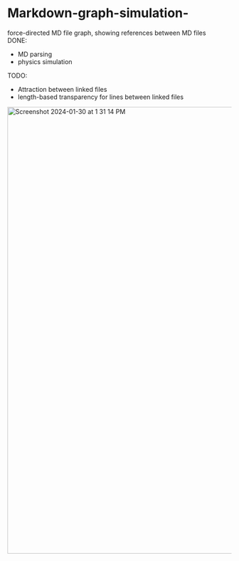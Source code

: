 # Markdown-graph-simulation-
force-directed MD file graph, showing references between MD files    
DONE:
* MD parsing
* physics simulation

TODO:
* Attraction between linked files
* length-based transparency for lines between linked files

<img width="1004" alt="Screenshot 2024-01-30 at 1 31 14 PM" src="https://github.com/GageHoweTamu/Markdown-graph-simulation-/assets/116420022/6360df91-eeab-4106-9e50-de0ac95cff6a">
